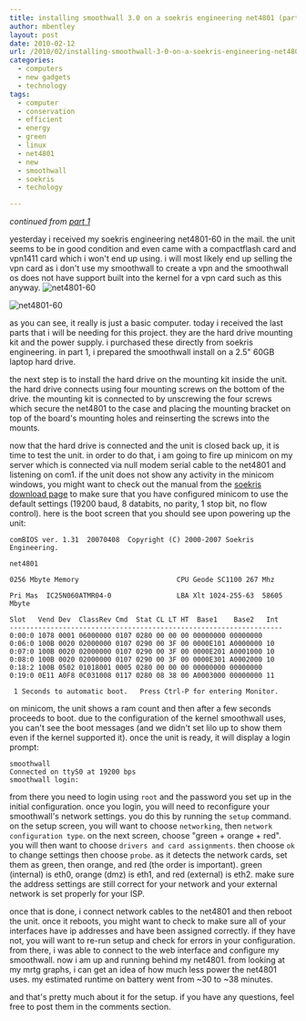```yaml
---
title: installing smoothwall 3.0 on a soekris engineering net4801 (part 2)
author: mbentley
layout: post
date: 2010-02-12
url: /2010/02/installing-smoothwall-3-0-on-a-soekris-engineering-net4801-part-2/
categories:
  - computers
  - new gadgets
  - technology
tags:
  - computer
  - conservation
  - efficient
  - energy
  - green
  - linux
  - net4801
  - new
  - smoothwall
  - soekris
  - techology

---
```

_continued from [part 1][1]_

yesterday i received my soekris engineering net4801-60 in the mail. the unit seems to be in good condition and even came with a compactflash card and vpn1411 card which i won't end up using. i will most likely end up selling the vpn card as i don't use my smoothwall to create a vpn and the smoothwall os does not have support built into the kernel for a vpn card such as this anyway.
![net4801-60](/wp-content/uploads/2010/02/net4801-60_1.jpg)

![net4801-60](/wp-content/uploads/2010/02/net4801-60_2.jpg)

as you can see, it really is just a basic computer. today i received the last parts that i will be needing for this project. they are the hard drive mounting kit and the power supply. i purchased these directly from soekris engineering. in part 1, i prepared the smoothwall install on a 2.5" 60GB laptop hard drive.

the next step is to install the hard drive on the mounting kit inside the unit. the hard drive connects using four mounting screws on the bottom of the drive. the mounting kit is connected to by unscrewing the four screws which secure the net4801 to the case and placing the mounting bracket on top of the board's mounting holes and reinserting the screws into the mounts.

now that the hard drive is connected and the unit is closed back up, it is time to test the unit. in order to do that, i am going to fire up minicom on my server which is connected via null modem serial cable to the net4801 and listening on com1. if the unit does not show any activity in the minicom windows, you might want to check out the manual from the [soekris download page][2] to make sure that you have configured minicom to use the default settings (19200 baud, 8 databits, no parity, 1 stop bit, no flow control). here is the boot screen that you should see upon powering up the unit:

```
comBIOS ver. 1.31  20070408  Copyright (C) 2000-2007 Soekris Engineering.

net4801

0256 Mbyte Memory                        CPU Geode SC1100 267 Mhz

Pri Mas  IC25N060ATMR04-0                LBA Xlt 1024-255-63  58605 Mbyte

Slot   Vend Dev  ClassRev Cmd  Stat CL LT HT  Base1    Base2   Int
-------------------------------------------------------------------
0:00:0 1078 0001 06000000 0107 0280 00 00 00 00000000 00000000
0:06:0 100B 0020 02000000 0107 0290 00 3F 00 0000E101 A0000000 10
0:07:0 100B 0020 02000000 0107 0290 00 3F 00 0000E201 A0001000 10
0:08:0 100B 0020 02000000 0107 0290 00 3F 00 0000E301 A0002000 10
0:18:2 100B 0502 01018001 0005 0280 00 00 00 00000000 00000000
0:19:0 0E11 A0F8 0C031008 0117 0280 08 38 00 A0003000 00000000 11

 1 Seconds to automatic boot.   Press Ctrl-P for entering Monitor.
```

on minicom, the unit shows a ram count and then after a few seconds proceeds to boot. due to the configuration of the kernel smoothwall uses, you can't see the boot messages (and we didn't set lilo up to show them even if the kernel supported it). once the unit is ready, it will display a login prompt:
```
smoothwall
Connected on ttyS0 at 19200 bps
smoothwall login:
```

from there you need to login using `root` and the password you set up in the initial configuration. once you login, you will need to reconfigure your smoothwall's network settings. you do this by running the `setup` command. on the setup screen, you will want to choose `networking`, then `network configuration type`. on the next screen, choose "green + orange + red". you will then want to choose `drivers and card assignments`. then choose `ok` to change settings then choose `probe`. as it detects the network cards, set them as green, then orange, and red (the order is important). green (internal) is eth0, orange (dmz) is eth1, and red (external) is eth2. make sure the address settings are still correct for your network and your external network is set properly for your ISP.

once that is done, i connect network cables to the net4801 and then reboot the unit. once it reboots, you might want to check to make sure all of your interfaces have ip addresses and have been assigned correctly. if they have not, you will want to re-run setup and check for errors in your configuration. from there, i was able to connect to the web interface and configure my smoothwall. now i am up and running behind my net4801. from looking at my mrtg graphs, i can get an idea of how much less power the net4801 uses. my estimated runtime on battery went from ~30 to ~38 minutes.

and that's pretty much about it for the setup. if you have any questions, feel free to post them in the comments section.

 [1]: /2010/02/installing-smoothwall-3-0-on-a-soekris-engineering-net4801-part-1/
 [2]: http://www.soekris.com/downloads.html

